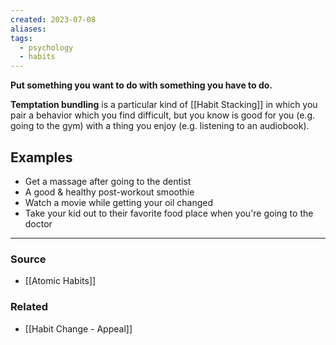 ```yaml
---
created: 2023-07-08
aliases: 
tags:
  - psychology
  - habits
---
```

**Put something you want to do with something you have to do.**

**Temptation bundling** is a particular kind of [[Habit Stacking]] in which you pair a behavior which you find difficult, but you know is good for you (e.g. going to the gym) with a thing you enjoy (e.g. listening to an audiobook). 

## Examples

- Get a massage after going to the dentist
- A good & healthy post-workout smoothie
- Watch a movie while getting your oil changed
- Take your kid out to their favorite food place when you're going to the doctor

---

### Source
- [[Atomic Habits]]

### Related
- [[Habit Change - Appeal]]
